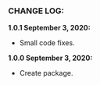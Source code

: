 ### CHANGE LOG:

**1.0.1 September 3, 2020:**
- Small code fixes.

**1.0.0 September 3, 2020:**
- Create package.
